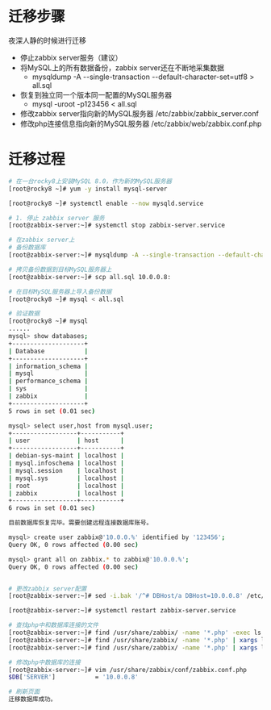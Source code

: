 # 迁移步骤

夜深人静的时候进行迁移

+ 停止zabbix server服务（建议）
+ 将MySQL上的所有数据备份，zabbix server还在不断地采集数据
  + mysqldump -A --single-transaction --default-character-set=utf8 > all.sql
+ 恢复到独立同一个版本同一配置的MySQL服务器
  + mysql -uroot -p123456 < all.sql
+ 修改zabbix server指向新的MySQL服务器 /etc/zabbix/zabbix_server.conf
+ 修改php连接信息指向新的MySQL服务器 /etc/zabbix/web/zabbix.conf.php

# 迁移过程

```sh
# 在一台rocky8上安装MySQL 8.0，作为新的MySQL服务器
[root@rocky8 ~]# yum -y install mysql-server

[root@rocky8 ~]# systemctl enable --now mysqld.service

# 1. 停止 zabbix server 服务
[root@zabbix-server:~]# systemctl stop zabbix-server.service

# 在zabbix server上
# 备份数据库
[root@zabbix-server:~]# mysqldump -A --single-transaction --default-character-set=utf8 > all.sql

# 拷贝备份数据到目标MySQL服务器上
[root@zabbix-server:~]# scp all.sql 10.0.0.8:

# 在目标MySQL服务器上导入备份数据
[root@rocky8 ~]# mysql < all.sql

# 验证数据
[root@rocky8 ~]# mysql
......
mysql> show databases;
+--------------------+
| Database           |
+--------------------+
| information_schema |
| mysql              |
| performance_schema |
| sys                |
| zabbix             |
+--------------------+
5 rows in set (0.01 sec)

mysql> select user,host from mysql.user;
+------------------+-----------+
| user             | host      |
+------------------+-----------+
| debian-sys-maint | localhost |
| mysql.infoschema | localhost |
| mysql.session    | localhost |
| mysql.sys        | localhost |
| root             | localhost |
| zabbix           | localhost |
+------------------+-----------+
6 rows in set (0.01 sec)

目前数据库恢复完毕。需要创建远程连接数据库账号。

mysql> create user zabbix@'10.0.0.%' identified by '123456';
Query OK, 0 rows affected (0.00 sec)

mysql> grant all on zabbix.* to zabbix@'10.0.0.%';
Query OK, 0 rows affected (0.00 sec)


# 更改zabbix server配置
[root@zabbix-server:~]# sed -i.bak '/^# DBHost/a DBHost=10.0.0.8' /etc/zabbix/zabbix_server.conf

[root@zabbix-server:~]# systemctl restart zabbix-server.service

# 查找php中和数据库连接的文件
[root@zabbix-server:~]# find /usr/share/zabbix/ -name '*.php' -exec ls -tl {} \;
[root@zabbix-server:~]# find /usr/share/zabbix/ -name '*.php' | xargs ls -tl
[root@zabbix-server:~]# find /usr/share/zabbix/ -name '*.php' | xargs ls -tl | head

# 修改php中数据库的连接
[root@zabbix-server:~]# vim /usr/share/zabbix/conf/zabbix.conf.php
$DB['SERVER']           = '10.0.0.8'

# 刷新页面
迁移数据库成功。
```

